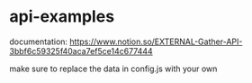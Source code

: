 # api-examples
documentation: https://www.notion.so/EXTERNAL-Gather-API-3bbf6c59325f40aca7ef5ce14c677444

make sure to replace the data in config.js with your own

